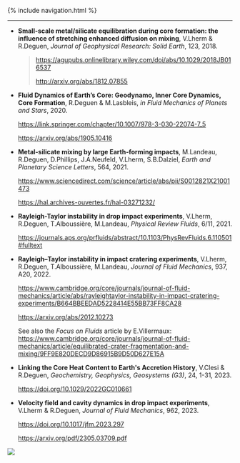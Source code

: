 {% include navigation.html %}

---

- **Small-scale metal/silicate equilibration during core formation: the influence of stretching enhanced diffusion on mixing**, V.Lherm & R.Deguen, *Journal of Geophysical Research: Solid Earth*, 123, 2018.

  > https://agupubs.onlinelibrary.wiley.com/doi/abs/10.1029/2018JB016537
  >
  > http://arxiv.org/abs/1812.07855

- **Fluid Dynamics of Earth’s Core: Geodynamo, Inner Core Dynamics, Core Formation**, R.Deguen & M.Lasbleis, *in Fluid Mechanics of Planets and Stars*, 2020.

  https://link.springer.com/chapter/10.1007/978-3-030-22074-7_5

  https://arxiv.org/abs/1905.10416

- **Metal-silicate mixing by large Earth-forming impacts**, M.Landeau, R.Deguen, D.Phillips, J.A.Neufeld, V.Lherm, S.B.Dalziel, *Earth and Planetary Science Letters*, 564, 2021.

  https://www.sciencedirect.com/science/article/abs/pii/S0012821X21001473
  
  https://hal.archives-ouvertes.fr/hal-03271232/
  
- **Rayleigh-Taylor instability in drop impact experiments**, V.Lherm, R.Deguen, T.Alboussière, M.Landeau, *Physical Review Fluids*, 6/11, 2021.

  https://journals.aps.org/prfluids/abstract/10.1103/PhysRevFluids.6.110501#fulltext
  
- **Rayleigh–Taylor instability in impact cratering experiments**, V.Lherm, R.Deguen, T.Alboussière, M.Landeau, *Journal of Fluid Mechanics*, 937, A20, 2022.

  https://www.cambridge.org/core/journals/journal-of-fluid-mechanics/article/abs/rayleightaylor-instability-in-impact-cratering-experiments/B664BBEEDAD5228414E55BB73FF8CA28
  
  https://arxiv.org/abs/2012.10273
  
  See also the *Focus on Fluids* article by E.Villermaux: https://www.cambridge.org/core/journals/journal-of-fluid-mechanics/article/equilibrated-crater-fragmentation-and-mixing/9FF9E820DECD9D86915B9D50D627E15A
  
- **Linking the Core Heat Content to Earth's Accretion History**, V.Clesi & R.Deguen, *Geochemistry, Geophysics, Geosystems (G3)*, 24, 1-31, 2023.

  https://doi.org/10.1029/2022GC010661
  
- **Velocity field and cavity dynamics in drop impact experiments**, V.Lherm & R.Deguen, *Journal of Fluid Mechanics*, 962, 2023.

  https://doi.org/10.1017/jfm.2023.297
  
  https://arxiv.org/pdf/2305.03709.pdf
  




![](/docs/assets/images/bandeau_logos_2023.png)
